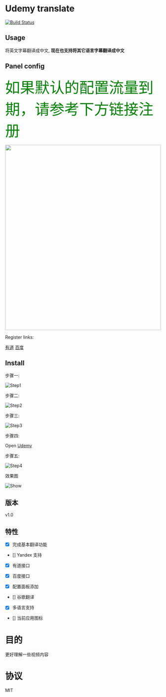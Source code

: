 Udemy translate
====
[![Build Status](https://img.shields.io/badge/README-English-yellow.svg)](README.md)

## Usage

将英文字幕翻译成中文, **现在也支持将其它语言字幕翻译成中文**

## Panel config

<font color=green size=7>如果默认的配置流量到期，请参考下方链接注册</font>

<div align=center><img width="100%" height="600" src="https://github.com/ChenYCL/chrome-extension-udemy-translate/raw/master/media/config.png"/></div>

Register links:

[有道](https://fanyi-api.baidu.com/api/trans/product/desktop)
[百度](https://ai.youdao.com/index.s)


## Install
步骤一:

![Step1](https://github.com/ChenYCL/chrome-extension-udemy-translate/raw/master/media/step1.png)

步骤二:

![Step2](https://github.com/ChenYCL/chrome-extension-udemy-translate/raw/master/media/step2.png)

步骤三:

![Step3](https://github.com/ChenYCL/chrome-extension-udemy-translate/raw/master/media/step3.png)

步骤四:

Open [Udemy](https://www.udemy.com/mern-stack-front-to-back/)

步骤五:

![Step4](https://github.com/ChenYCL/chrome-extension-udemy-translate/raw/master/media/step4.png)

效果图

![Show](https://github.com/ChenYCL/chrome-extension-udemy-translate/raw/master/media/show.png)

## 版本

v1.0 

## 特性

- [x] 完成基本翻译功能

- [] Yandex 支持

- [x] 有道接口

- [x] 百度接口

- [x] 配置面板添加

- [] 谷歌翻译

- [x] 多语言支持

- [] 当前应用图标

# 目的

更好理解一些视频内容

# 协议

MIT

